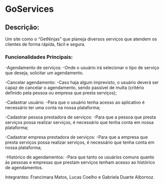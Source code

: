 # GoServices

## Descrição:
 Um site como o “GetNinjas” que planeja diversos  serviços que atendem os clientes de forma rápida, fácil e segura.

### Funcionalidades Principais: 
 -Agendamento de serviços:
  -Onde o usuário irá selecionar o tipo de serviço que deseja, solicitar um agendamento.
 
 -Cancelar agendamento:
  -Caso haja algum imprevisto, o usuário deverá ser capaz de cancelar o agendamento, sendo passível de multa (critério definido pela pessoa ou empresa que presta serviços);

 -Cadastrar usuário:
  -Para que o usuário tenha acesso ao aplicativo é necessário ter uma conta na nossa plataforma;

 -Cadastrar pessoa prestadora de serviços:
  -Para que a pessoa que presta serviços possa realizar serviços, é necessário que tenha conta em nossa plataforma;

 -Cadastrar empresa prestadora de serviços:
  -Para que a empresa que presta serviços possa realizar serviços, é necessário que tenha conta em nossa plataforma;

 -Histórico de agendamentos:
  -Para que tanto os usuários comuns quanto às pessoas e empresas que prestam serviços tenham acesso ao histórico de agendamentos.

Integrantes:
 Francimara Matos, Lucas Coelho e Gabriela Duarte Albornoz.
